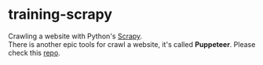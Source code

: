 # training-scrapy
Crawling a website with Python's [Scrapy](https://scrapy.org).\
There is another epic tools for crawl a website, it's called **Puppeteer**. Please check this [repo](https://github.com/hiwijaya/training-puppeteer).
